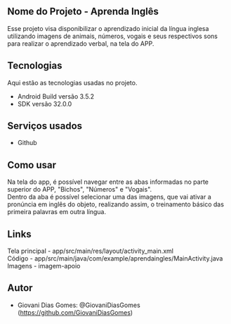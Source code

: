 ## Nome do Projeto - Aprenda Inglês

Esse projeto visa disponibilizar o aprendizado inicial da língua inglesa
utilizando imagens de animais, números, vogais e seus respectivos sons
para realizar o aprendizado verbal, na tela do APP.
 
## Tecnologias 
 
Aqui estão as tecnologias usadas no projeto.
 
* Android Build versão  3.5.2
* SDK versão  32.0.0
 
## Serviços usados
 
* Github
 
## Como usar
 
Na tela do app, é possível navegar entre as abas informadas no parte superior do APP, 
"Bichos", "Números" e "Vogais".  
Dentro da aba é possível selecionar uma das imagens, que vai ativar a pronúncia em inglês 
do objeto, realizando assim, o treinamento básico das primeira palavras em outra língua.

## Links

Tela principal - app/src/main/res/layout/activity_main.xml  
Código - app/src/main/java/com/example/aprendaingles/MainActivity.java  
Imagens - imagem-apoio
 
## Autor
 
* Giovani Dias Gomes: @GiovaniDiasGomes (https://github.com/GiovaniDiasGomes)
